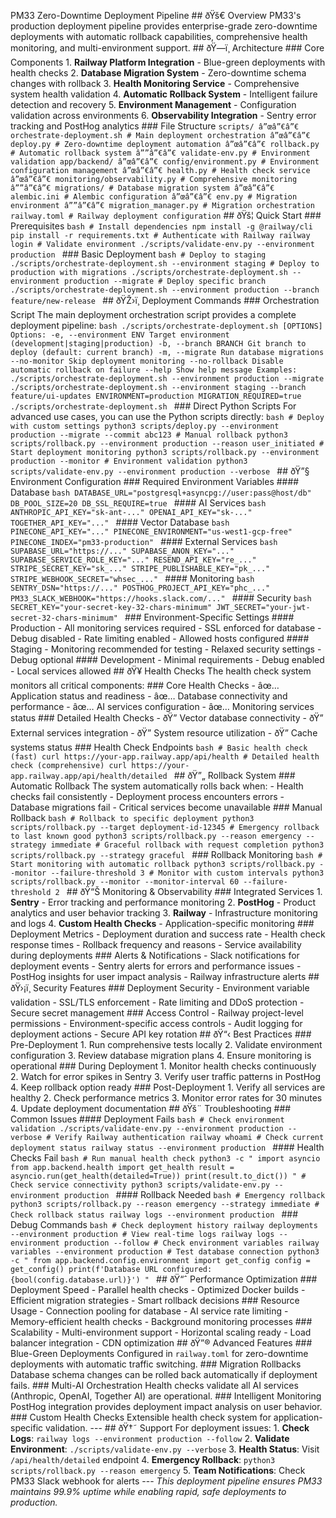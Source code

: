 PM33 Zero-Downtime Deployment Pipeline ## ðŸš€ Overview PM33's production deployment pipeline provides enterprise-grade zero-downtime deployments with automatic rollback capabilities, comprehensive health monitoring, and multi-environment support. ## ðŸ—ï¸ Architecture ### Core Components 1. **Railway Platform Integration** - Blue-green deployments with health checks 2. **Database Migration System** - Zero-downtime schema changes with rollback 3. **Health Monitoring Service** - Comprehensive system health validation 4. **Automatic Rollback System** - Intelligent failure detection and recovery 5. **Environment Management** - Configuration validation across environments 6. **Observability Integration** - Sentry error tracking and PostHog analytics ### File Structure ``` scripts/ â”œâ”€â”€ orchestrate-deployment.sh # Main deployment orchestration â”œâ”€â”€ deploy.py # Zero-downtime deployment automation â”œâ”€â”€ rollback.py # Automatic rollback system â””â”€â”€ validate-env.py # Environment validation app/backend/ â”œâ”€â”€ config/environment.py # Environment configuration management â”œâ”€â”€ health.py # Health check service â”œâ”€â”€ monitoring/observability.py # Comprehensive monitoring â””â”€â”€ migrations/ # Database migration system â”œâ”€â”€ alembic.ini # Alembic configuration â”œâ”€â”€ env.py # Migration environment â””â”€â”€ migration_manager.py # Migration orchestration railway.toml # Railway deployment configuration ``` ## ðŸš¦ Quick Start ### Prerequisites ```bash # Install dependencies npm install -g @railway/cli pip install -r requirements.txt # Authenticate with Railway railway login # Validate environment ./scripts/validate-env.py --environment production ``` ### Basic Deployment ```bash # Deploy to staging ./scripts/orchestrate-deployment.sh --environment staging # Deploy to production with migrations ./scripts/orchestrate-deployment.sh --environment production --migrate # Deploy specific branch ./scripts/orchestrate-deployment.sh --environment production --branch feature/new-release ``` ## ðŸŽ›ï¸ Deployment Commands ### Orchestration Script The main deployment orchestration script provides a complete deployment pipeline: ```bash ./scripts/orchestrate-deployment.sh [OPTIONS] Options: -e, --environment ENV Target environment (development|staging|production) -b, --branch BRANCH Git branch to deploy (default: current branch) -m, --migrate Run database migrations --no-monitor Skip deployment monitoring --no-rollback Disable automatic rollback on failure --help Show help message Examples: ./scripts/orchestrate-deployment.sh --environment production --migrate ./scripts/orchestrate-deployment.sh --environment staging --branch feature/ui-updates ENVIRONMENT=production MIGRATION_REQUIRED=true ./scripts/orchestrate-deployment.sh ``` ### Direct Python Scripts For advanced use cases, you can use the Python scripts directly: ```bash # Deploy with custom settings python3 scripts/deploy.py --environment production --migrate --commit abc123 # Manual rollback python3 scripts/rollback.py --environment production --reason user_initiated # Start deployment monitoring python3 scripts/rollback.py --environment production --monitor # Environment validation python3 scripts/validate-env.py --environment production --verbose ``` ## ðŸ”§ Environment Configuration ### Required Environment Variables #### Database ```bash DATABASE_URL="postgresql+asyncpg://user:pass@host/db" DB_POOL_SIZE=20 DB_SSL_REQUIRE=true ``` #### AI Services ```bash ANTHROPIC_API_KEY="sk-ant-..." OPENAI_API_KEY="sk-..." TOGETHER_API_KEY="..." ``` #### Vector Database ```bash PINECONE_API_KEY="..." PINECONE_ENVIRONMENT="us-west1-gcp-free" PINECONE_INDEX="pm33-production" ``` #### External Services ```bash SUPABASE_URL="https://..." SUPABASE_ANON_KEY="..." SUPABASE_SERVICE_ROLE_KEY="..." RESEND_API_KEY="re_..." STRIPE_SECRET_KEY="sk_..." STRIPE_PUBLISHABLE_KEY="pk_..." STRIPE_WEBHOOK_SECRET="whsec_..." ``` #### Monitoring ```bash SENTRY_DSN="https://..." POSTHOG_PROJECT_API_KEY="phc_..." PM33_SLACK_WEBHOOK="https://hooks.slack.com/..." ``` #### Security ```bash SECRET_KEY="your-secret-key-32-chars-minimum" JWT_SECRET="your-jwt-secret-32-chars-minimum" ``` ### Environment-Specific Settings #### Production - All monitoring services required - SSL enforced for database - Debug disabled - Rate limiting enabled - Allowed hosts configured #### Staging - Monitoring recommended for testing - Relaxed security settings - Debug optional #### Development - Minimal requirements - Debug enabled - Local services allowed ## ðŸ¥ Health Checks The health check system monitors all critical components: ### Core Health Checks - âœ… Application status and readiness - âœ… Database connectivity and performance - âœ… AI services configuration - âœ… Monitoring services status ### Detailed Health Checks - ðŸ” Vector database connectivity - ðŸ” External services integration - ðŸ” System resource utilization - ðŸ” Cache systems status ### Health Check Endpoints ```bash # Basic health check (fast) curl https://your-app.railway.app/api/health # Detailed health check (comprehensive) curl https://your-app.railway.app/api/health/detailed ``` ## ðŸ”„ Rollback System ### Automatic Rollback The system automatically rolls back when: - Health checks fail consistently - Deployment process encounters errors - Database migrations fail - Critical services become unavailable ### Manual Rollback ```bash # Rollback to specific deployment python3 scripts/rollback.py --target deployment-id-12345 # Emergency rollback to last known good python3 scripts/rollback.py --reason emergency --strategy immediate # Graceful rollback with request completion python3 scripts/rollback.py --strategy graceful ``` ### Rollback Monitoring ```bash # Start monitoring with automatic rollback python3 scripts/rollback.py --monitor --failure-threshold 3 # Monitor with custom intervals python3 scripts/rollback.py --monitor --monitor-interval 60 --failure-threshold 2 ``` ## ðŸ“Š Monitoring & Observability ### Integrated Services 1. **Sentry** - Error tracking and performance monitoring 2. **PostHog** - Product analytics and user behavior tracking 3. **Railway** - Infrastructure monitoring and logs 4. **Custom Health Checks** - Application-specific monitoring ### Deployment Metrics - Deployment duration and success rate - Health check response times - Rollback frequency and reasons - Service availability during deployments ### Alerts & Notifications - Slack notifications for deployment events - Sentry alerts for errors and performance issues - PostHog insights for user impact analysis - Railway infrastructure alerts ## ðŸ›¡ï¸ Security Features ### Deployment Security - Environment variable validation - SSL/TLS enforcement - Rate limiting and DDoS protection - Secure secret management ### Access Control - Railway project-level permissions - Environment-specific access controls - Audit logging for deployment actions - Secure API key rotation ## ðŸ“‹ Best Practices ### Pre-Deployment 1. Run comprehensive tests locally 2. Validate environment configuration 3. Review database migration plans 4. Ensure monitoring is operational ### During Deployment 1. Monitor health checks continuously 2. Watch for error spikes in Sentry 3. Verify user traffic patterns in PostHog 4. Keep rollback option ready ### Post-Deployment 1. Verify all services are healthy 2. Check performance metrics 3. Monitor error rates for 30 minutes 4. Update deployment documentation ## ðŸš¨ Troubleshooting ### Common Issues #### Deployment Fails ```bash # Check environment validation ./scripts/validate-env.py --environment production --verbose # Verify Railway authentication railway whoami # Check current deployment status railway status --environment production ``` #### Health Checks Fail ```bash # Run manual health check python3 -c " import asyncio from app.backend.health import get_health result = asyncio.run(get_health(detailed=True)) print(result.to_dict()) " # Check service connectivity python3 scripts/validate-env.py --environment production ``` #### Rollback Needed ```bash # Emergency rollback python3 scripts/rollback.py --reason emergency --strategy immediate # Check rollback status railway logs --environment production ``` ### Debug Commands ```bash # Check deployment history railway deployments --environment production # View real-time logs railway logs --environment production --follow # Check environment variables railway variables --environment production # Test database connection python3 -c " from app.backend.config.environment import get_config config = get_config() print(f'Database URL configured: {bool(config.database.url)}') " ``` ## ðŸ“ˆ Performance Optimization ### Deployment Speed - Parallel health checks - Optimized Docker builds - Efficient migration strategies - Smart rollback decisions ### Resource Usage - Connection pooling for database - AI service rate limiting - Memory-efficient health checks - Background monitoring processes ### Scalability - Multi-environment support - Horizontal scaling ready - Load balancer integration - CDN optimization ## ðŸ”® Advanced Features ### Blue-Green Deployments Configured in `railway.toml` for zero-downtime deployments with automatic traffic switching. ### Migration Rollbacks Database schema changes can be rolled back automatically if deployment fails. ### Multi-AI Orchestration Health checks validate all AI services (Anthropic, OpenAI, Together AI) are operational. ### Intelligent Monitoring PostHog integration provides deployment impact analysis on user behavior. ### Custom Health Checks Extensible health check system for application-specific validation. --- ## ðŸ†˜ Support For deployment issues: 1. **Check Logs**: `railway logs --environment production --follow` 2. **Validate Environment**: `./scripts/validate-env.py --verbose` 3. **Health Status**: Visit `/api/health/detailed` endpoint 4. **Emergency Rollback**: `python3 scripts/rollback.py --reason emergency` 5. **Team Notifications**: Check PM33 Slack webhook for alerts --- *This deployment pipeline ensures PM33 maintains 99.9% uptime while enabling rapid, safe deployments to production.*